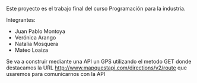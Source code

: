 Este proyecto es el trabajo final del curso Programación para la industria.

Integrantes: 
- Juan Pablo Montoya
- Verónica Arango
- Natalia Mosquera
- Mateo Loaiza

Se va a construir mediante una API un GPS utilizando el metodo GET donde destacamos la URL http://www.mapquestapi.com/directions/v2/route que usaremos para comunicarnos con la API
